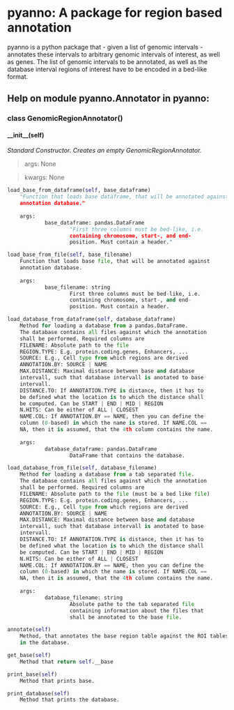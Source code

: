# pyanno: A package for region based annotation

pyanno is a python package that - given a list of genomic intervals - annotates these intervals to arbitrary genomic intervals of interest, as well as genes. The list of genomic intervals to be annotated, as well as the database interval regions of interest have to be encoded in a bed-like format.

## Help on module pyanno.Annotator in pyanno:

### class GenomicRegionAnnotator()


#### \_\_init\_\_(self)

_Standard Constructor. Creates an empty GenomicRegionAnnotator._
    
> args: None
    
> kwargs: None

```python
load_base_from_dataframe(self, base_dataframe)
    "Function that loads base dataframe, that will be annotated against
    annotation database."
    
    args:
            base_dataframe: pandas.DataFrame
                    "First three columns must be bed-like, i.e.
                    containing chromosome, start-, and end-
                    position. Must contain a header."
```

```python
load_base_from_file(self, base_filename)
    Function that loads base file, that will be annotated against
    annotation database.
    
    args:
            base_filename: string
                    First three columns must be bed-like, i.e.
                    containing chromosome, start-, and end-
                    position. Must contain a header.
```

```python
load_database_from_dataframe(self, database_dataframe)
    Method for loading a database from a pandas.DataFrame.
    The database contains all files against which the annotation
    shall be performed. Required columns are
    FILENAME: Absolute path to the file 
    REGION.TYPE: E.g. protein.coding.genes, Enhancers, ...
    SOURCE: E.g., Cell type from which regions are derived
    ANNOTATION.BY: SOURCE | NAME
    MAX.DISTANCE: Maximal distance between base and database
    intervall, such that database intervall is anotated to base
    intervall.
    DISTANCE.TO: If ANNOTATION.TYPE is distance, then it has to
    be defined what the location is to which the distance shall
    be computed. Can be START | END | MID | REGION
    N.HITS: Can be either of ALL | CLOSEST
    NAME.COL: If ANNOTATION.BY == NAME, then you can define the
    column (0-based) in which the name is stored. If NAME.COL ==
    NA, then it is assumed, that the 4th column contains the name.
    
    args:
            database_dataframe: pandas.DataFrame
                    DataFrame that contains the database.
```

```python
load_database_from_file(self, database_filename)
    Method for loading a database from a tab separated file.
    The database contains all files against which the annotation
    shall be performed. Required columns are
    FILENAME: Absolute path to the file (must be a bed like file)
    REGION.TYPE: E.g. protein.coding.genes, Enhancers, ...
    SOURCE: E.g., Cell type from which regions are derived
    ANNOTATION.BY: SOURCE | NAME
    MAX.DISTANCE: Maximal distance between base and database
    intervall, such that database intervall is anotated to base
    intervall.
    DISTANCE.TO: If ANNOTATION.TYPE is distance, then it has to
    be defined what the location is to which the distance shall
    be computed. Can be START | END | MID | REGION
    N.HITS: Can be either of ALL | CLOSEST
    NAME.COL: If ANNOTATION.BY == NAME, then you can define the
    column (0-based) in which the name is stored. If NAME.COL ==
    NA, then it is assumed, that the 4th column contains the name.
    
    args:
            database_filename: string
                    Absolute pathe to the tab separated file
                    containing information about the files that
                    shall be annotated to the base file.
```

```python
annotate(self)
    Method, that annotates the base region table against the ROI tables
    in the database.
```


```python
get_base(self)
    Method that return self.__base
```

```python
print_base(self)
    Method that prints base.
```

```python
print_database(self)
    Method that prints the database.
```

